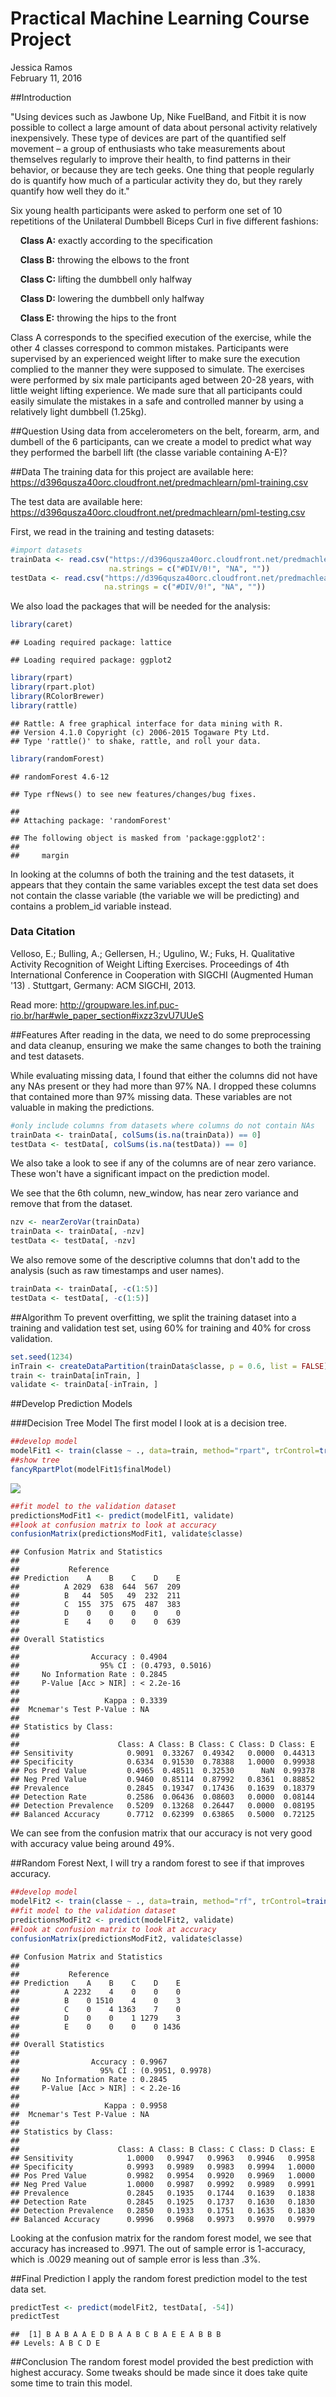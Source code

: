# Practical Machine Learning Course Project
Jessica Ramos  
February 11, 2016  

##Introduction

"Using devices such as Jawbone Up, Nike FuelBand, and Fitbit it is now possible to collect a large amount of data about personal activity relatively inexpensively. These type of devices are part of the quantified self movement – a group of enthusiasts who take measurements about themselves regularly to improve their health, to find patterns in their behavior, or because they are tech geeks. One thing that people regularly do is quantify how much of a particular activity they do, but they rarely quantify how well they do it."

Six young health participants were asked to perform one set of 10 repetitions of the Unilateral Dumbbell Biceps Curl in five different fashions: 

&nbsp;&nbsp;&nbsp;&nbsp;**Class A:** exactly according to the specification

&nbsp;&nbsp;&nbsp;&nbsp;**Class B:** throwing the elbows to the front

&nbsp;&nbsp;&nbsp;&nbsp;**Class C:** lifting the dumbbell only halfway

&nbsp;&nbsp;&nbsp;&nbsp;**Class D:** lowering the dumbbell only halfway

&nbsp;&nbsp;&nbsp;&nbsp;**Class E:** throwing the hips to the front

Class A corresponds to the specified execution of the exercise, while the other 4 classes correspond to common mistakes. Participants were supervised by an experienced weight lifter to make sure the execution complied to the manner they were supposed to simulate. The exercises were performed by six male participants aged between 20-28 years, with little weight lifting experience. We made sure that all participants could easily simulate the mistakes in a safe and controlled manner by using a relatively light dumbbell (1.25kg).

##Question
Using data from accelerometers on the belt, forearm, arm, and dumbell of the 6 participants, can we create a model to predict what way they performed the barbell lift (the classe variable containing A-E)?

##Data
The training data for this project are available here:
    https://d396qusza40orc.cloudfront.net/predmachlearn/pml-training.csv

The test data are available here:
    https://d396qusza40orc.cloudfront.net/predmachlearn/pml-testing.csv

First, we read in the training and testing datasets:

```r
#import datasets
trainData <- read.csv("https://d396qusza40orc.cloudfront.net/predmachlearn/pml-training.csv",
                      na.strings = c("#DIV/0!", "NA", ""))
testData <- read.csv("https://d396qusza40orc.cloudfront.net/predmachlearn/pml-testing.csv",
                     na.strings = c("#DIV/0!", "NA", ""))
```
We also load the packages that will be needed for the analysis:

```r
library(caret)
```

```
## Loading required package: lattice
```

```
## Loading required package: ggplot2
```

```r
library(rpart)
library(rpart.plot)
library(RColorBrewer)
library(rattle)
```

```
## Rattle: A free graphical interface for data mining with R.
## Version 4.1.0 Copyright (c) 2006-2015 Togaware Pty Ltd.
## Type 'rattle()' to shake, rattle, and roll your data.
```

```r
library(randomForest)
```

```
## randomForest 4.6-12
```

```
## Type rfNews() to see new features/changes/bug fixes.
```

```
## 
## Attaching package: 'randomForest'
```

```
## The following object is masked from 'package:ggplot2':
## 
##     margin
```
In looking at the columns of both the training and the test datasets, it appears that they contain the same variables except the test data set does not contain the classe variable (the variable we will be predicting) and contains a problem_id variable instead.

### Data Citation
Velloso, E.; Bulling, A.; Gellersen, H.; Ugulino, W.; Fuks, H. Qualitative Activity Recognition of Weight Lifting Exercises. Proceedings of 4th International Conference in Cooperation with SIGCHI (Augmented Human '13) . Stuttgart, Germany: ACM SIGCHI, 2013.

Read more: http://groupware.les.inf.puc-rio.br/har#wle_paper_section#ixzz3zvU7UUeS

##Features
After reading in the data, we need to do some preprocessing and data cleanup, ensuring we make the same changes to both the training and test datasets.

While evaluating missing data, I found that either the columns did not have any NAs present or they had more than 97% NA.  I dropped these columns that contained more than 97% missing data.  These variables are not valuable in making the predictions.  




```r
#only include columns from datasets where columns do not contain NAs
trainData <- trainData[, colSums(is.na(trainData)) == 0]
testData <- testData[, colSums(is.na(testData)) == 0]
```
We also take a look to see if any of the columns are of near zero variance.  These won't have a significant impact on the prediction model.

We see that the 6th column, new_window, has near zero variance and remove that from the dataset.

```r
nzv <- nearZeroVar(trainData)
trainData <- trainData[, -nzv]
testData <- testData[, -nzv]
```
We also remove some of the descriptive columns that don't add to the analysis (such as raw timestamps and user names).

```r
trainData <- trainData[, -c(1:5)]
testData <- testData[, -c(1:5)]
```
##Algorithm
To prevent overfitting, we split the training dataset into a training and validation test set, using 60% for training and 40% for cross validation.


```r
set.seed(1234) 
inTrain <- createDataPartition(trainData$classe, p = 0.6, list = FALSE)
train <- trainData[inTrain, ]
validate <- trainData[-inTrain, ]
```
##Develop Prediction Models

###Decision Tree Model
The first model I look at is a decision tree.


```r
##develop model
modelFit1 <- train(classe ~ ., data=train, method="rpart", trControl=trainControl(method = "cv"))
##show tree
fancyRpartPlot(modelFit1$finalModel)
```

![](index_files/figure-html/unnamed-chunk-8-1.png)

```r
##fit model to the validation dataset
predictionsModFit1 <- predict(modelFit1, validate)
##look at confusion matrix to look at accuracy
confusionMatrix(predictionsModFit1, validate$classe)
```

```
## Confusion Matrix and Statistics
## 
##           Reference
## Prediction    A    B    C    D    E
##          A 2029  638  644  567  209
##          B   44  505   49  232  211
##          C  155  375  675  487  383
##          D    0    0    0    0    0
##          E    4    0    0    0  639
## 
## Overall Statistics
##                                           
##                Accuracy : 0.4904          
##                  95% CI : (0.4793, 0.5016)
##     No Information Rate : 0.2845          
##     P-Value [Acc > NIR] : < 2.2e-16       
##                                           
##                   Kappa : 0.3339          
##  Mcnemar's Test P-Value : NA              
## 
## Statistics by Class:
## 
##                      Class: A Class: B Class: C Class: D Class: E
## Sensitivity            0.9091  0.33267  0.49342   0.0000  0.44313
## Specificity            0.6334  0.91530  0.78388   1.0000  0.99938
## Pos Pred Value         0.4965  0.48511  0.32530      NaN  0.99378
## Neg Pred Value         0.9460  0.85114  0.87992   0.8361  0.88852
## Prevalence             0.2845  0.19347  0.17436   0.1639  0.18379
## Detection Rate         0.2586  0.06436  0.08603   0.0000  0.08144
## Detection Prevalence   0.5209  0.13268  0.26447   0.0000  0.08195
## Balanced Accuracy      0.7712  0.62399  0.63865   0.5000  0.72125
```
We can see from the confusion matrix that our accuracy is not very good with accuracy value being around 49%.  

##Random Forest
Next, I will try a random forest to see if that improves accuracy.


```r
##develop model
modelFit2 <- train(classe ~ ., data=train, method="rf", trControl=trainControl(method = "cv"))
##fit model to the validation dataset
predictionsModFit2 <- predict(modelFit2, validate)
##look at confusion matrix to look at accuracy
confusionMatrix(predictionsModFit2, validate$classe)
```

```
## Confusion Matrix and Statistics
## 
##           Reference
## Prediction    A    B    C    D    E
##          A 2232    4    0    0    0
##          B    0 1510    4    0    3
##          C    0    4 1363    7    0
##          D    0    0    1 1279    3
##          E    0    0    0    0 1436
## 
## Overall Statistics
##                                           
##                Accuracy : 0.9967          
##                  95% CI : (0.9951, 0.9978)
##     No Information Rate : 0.2845          
##     P-Value [Acc > NIR] : < 2.2e-16       
##                                           
##                   Kappa : 0.9958          
##  Mcnemar's Test P-Value : NA              
## 
## Statistics by Class:
## 
##                      Class: A Class: B Class: C Class: D Class: E
## Sensitivity            1.0000   0.9947   0.9963   0.9946   0.9958
## Specificity            0.9993   0.9989   0.9983   0.9994   1.0000
## Pos Pred Value         0.9982   0.9954   0.9920   0.9969   1.0000
## Neg Pred Value         1.0000   0.9987   0.9992   0.9989   0.9991
## Prevalence             0.2845   0.1935   0.1744   0.1639   0.1838
## Detection Rate         0.2845   0.1925   0.1737   0.1630   0.1830
## Detection Prevalence   0.2850   0.1933   0.1751   0.1635   0.1830
## Balanced Accuracy      0.9996   0.9968   0.9973   0.9970   0.9979
```

Looking at the confusion matrix for the random forest model, we see that accuracy has increased to .9971.  The out of sample error is 1-accuracy, which is .0029 meaning out of sample error is less than .3%.

##Final Prediction
I apply the random forest prediction model to the test data set.

```r
predictTest <- predict(modelFit2, testData[, -54])
predictTest
```

```
##  [1] B A B A A E D B A A B C B A E E A B B B
## Levels: A B C D E
```
##Conclusion
The random forest model provided the best prediction with highest accuracy.  Some tweaks should be made since it does take quite some time to train this model.
